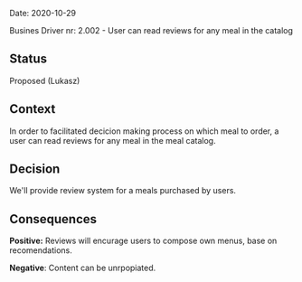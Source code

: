Date: 2020-10-29 

Busines Driver nr: 2.002 - User can read reviews for any meal in the catalog

## Status

Proposed (Lukasz)

## Context

In order to facilitated decicion making process on which meal to order, a user can read reviews for any meal in the meal catalog.

## Decision

We'll provide review system for a meals purchased by users.

## Consequences

**Positive:** Reviews will encurage users to compose own menus, base on recomendations.

**Negative**: Content can be unrpopiated.

